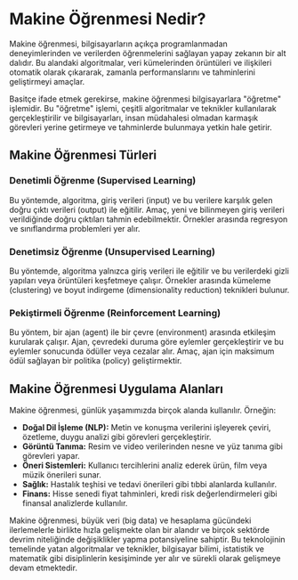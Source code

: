 # Makine Öğrenmesi Nedir?

Makine öğrenmesi, bilgisayarların açıkça programlanmadan deneyimlerinden ve verilerden öğrenmelerini sağlayan yapay zekanın bir alt dalıdır. Bu alandaki algoritmalar, veri kümelerinden örüntüleri ve ilişkileri otomatik olarak çıkararak, zamanla performanslarını ve tahminlerini geliştirmeyi amaçlar.

Basitçe ifade etmek gerekirse, makine öğrenmesi bilgisayarlara "öğretme" işlemidir. Bu "öğretme" işlemi, çeşitli algoritmalar ve teknikler kullanılarak gerçekleştirilir ve bilgisayarları, insan müdahalesi olmadan karmaşık görevleri yerine getirmeye ve tahminlerde bulunmaya yetkin hale getirir.

## Makine Öğrenmesi Türleri

### Denetimli Öğrenme (Supervised Learning)
Bu yöntemde, algoritma, giriş verileri (input) ve bu verilere karşılık gelen doğru çıktı verileri (output) ile eğitilir. Amaç, yeni ve bilinmeyen giriş verileri verildiğinde doğru çıktıları tahmin edebilmektir. Örnekler arasında regresyon ve sınıflandırma problemleri yer alır.

### Denetimsiz Öğrenme (Unsupervised Learning)
Bu yöntemde, algoritma yalnızca giriş verileri ile eğitilir ve bu verilerdeki gizli yapıları veya örüntüleri keşfetmeye çalışır. Örnekler arasında kümeleme (clustering) ve boyut indirgeme (dimensionality reduction) teknikleri bulunur.

### Pekiştirmeli Öğrenme (Reinforcement Learning)
Bu yöntem, bir ajan (agent) ile bir çevre (environment) arasında etkileşim kurularak çalışır. Ajan, çevredeki duruma göre eylemler gerçekleştirir ve bu eylemler sonucunda ödüller veya cezalar alır. Amaç, ajan için maksimum ödül sağlayan bir politika (policy) geliştirmektir.

## Makine Öğrenmesi Uygulama Alanları

Makine öğrenmesi, günlük yaşamımızda birçok alanda kullanılır. Örneğin:

- **Doğal Dil İşleme (NLP):** Metin ve konuşma verilerini işleyerek çeviri, özetleme, duygu analizi gibi görevleri gerçekleştirir.
- **Görüntü Tanıma:** Resim ve video verilerinden nesne ve yüz tanıma gibi görevleri yapar.
- **Öneri Sistemleri:** Kullanıcı tercihlerini analiz ederek ürün, film veya müzik önerileri sunar.
- **Sağlık:** Hastalık teşhisi ve tedavi önerileri gibi tıbbi alanlarda kullanılır.
- **Finans:** Hisse senedi fiyat tahminleri, kredi risk değerlendirmeleri gibi finansal analizlerde kullanılır.

Makine öğrenmesi, büyük veri (big data) ve hesaplama gücündeki ilerlemelerle birlikte hızla gelişmekte olan bir alandır ve birçok sektörde devrim niteliğinde değişiklikler yapma potansiyeline sahiptir. Bu teknolojinin temelinde yatan algoritmalar ve teknikler, bilgisayar bilimi, istatistik ve matematik gibi disiplinlerin kesişiminde yer alır ve sürekli olarak gelişmeye devam etmektedir.
